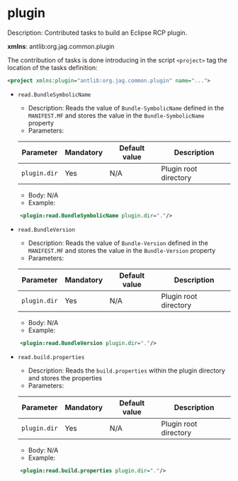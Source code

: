 # plugin

Description: Contributed tasks to build an Eclipse RCP plugin.

**xmlns**: antlib:org.jag.common.plugin

The contribution of tasks is done introducing in the script `<project>` tag the location of the tasks definition:

```xml
<project xmlns:plugin="antlib:org.jag.common.plugin" name="...">
```

* `read.BundleSymbolicName`
	* Description: Reads the value of `Bundle-SymbolicName` defined in the
	`MANIFEST.MF` and stores the value in the `Bundle-SymbolicName` property 
	* Parameters:

	Parameter | Mandatory | Default value | Description
	--- | --- | --- | ---
	`plugin.dir` | Yes | N/A | Plugin root directory

	* Body: N/A
	* Example:

```xml
	<plugin:read.BundleSymbolicName plugin.dir="."/>
```

* `read.BundleVersion`
	* Description: Reads the value of `Bundle-Version` defined in the
	`MANIFEST.MF` and stores the value in the `Bundle-Version` property
	* Parameters:

	Parameter | Mandatory | Default value | Description
	--- | --- | --- | ---
	`plugin.dir` | Yes | N/A | Plugin root directory

	* Body: N/A
	* Example:

```xml
	<plugin:read.BundleVersion plugin.dir="."/>
```

* `read.build.properties`
	* Description: Reads the `build.properties` within the plugin directory
	and stores the properties
	* Parameters:

	Parameter | Mandatory | Default value | Description
	--- | --- | --- | ---
	`plugin.dir` | Yes | N/A | Plugin root directory

	* Body: N/A
	* Example:

```xml
	<plugin:read.build.properties plugin.dir="."/>
```
